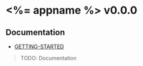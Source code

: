 # <%= appname %> v0.0.0

## Documentation

- [GETTING-STARTED](./GETTING-STARTED.md)

> TODO: Documentation
